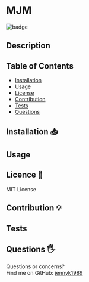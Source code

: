 # MJM
![badge](https://img.shields.io/badge/License-MIT-blue)
## Description

## Table of Contents 
* [Installation](#Installation)
* [Usage](#Usage)
* [License](#License)
* [Contribution](#Contribution)
* [Tests](#Tests)
* [Questions](#Questions)
## Installation 📥


## Usage


## Licence 📃
MIT License
## Contribution 💡

## Tests

## Questions 🖐️
Questions or concerns? </br>
Find me on GitHub: [jennyk1989](https://github.com/jennyk1989)